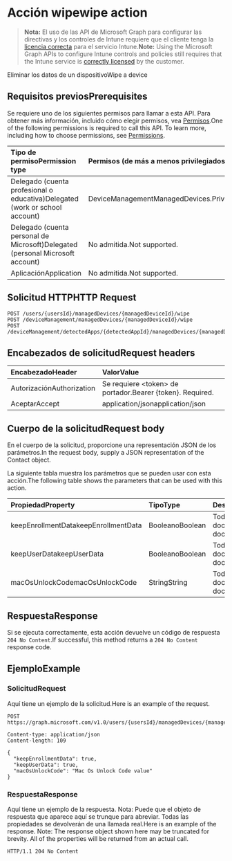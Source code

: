 # <a name="wipe-action"></a><span data-ttu-id="30cf6-101">Acción wipe</span><span class="sxs-lookup"><span data-stu-id="30cf6-101">wipe action</span></span>

> <span data-ttu-id="30cf6-102">**Nota:** El uso de las API de Microsoft Graph para configurar las directivas y los controles de Intune requiere que el cliente tenga la [licencia correcta](https://go.microsoft.com/fwlink/?linkid=839381) para el servicio Intune.</span><span class="sxs-lookup"><span data-stu-id="30cf6-102">**Note:** Using the Microsoft Graph APIs to configure Intune controls and policies still requires that the Intune service is [correctly licensed](https://go.microsoft.com/fwlink/?linkid=839381) by the customer.</span></span>

<span data-ttu-id="30cf6-103">Eliminar los datos de un dispositivo</span><span class="sxs-lookup"><span data-stu-id="30cf6-103">Wipe a device</span></span>
## <a name="prerequisites"></a><span data-ttu-id="30cf6-104">Requisitos previos</span><span class="sxs-lookup"><span data-stu-id="30cf6-104">Prerequisites</span></span>
<span data-ttu-id="30cf6-p101">Se requiere uno de los siguientes permisos para llamar a esta API. Para obtener más información, incluido cómo elegir permisos, vea [Permisos](../../../concepts/permissions_reference.md).</span><span class="sxs-lookup"><span data-stu-id="30cf6-p101">One of the following permissions is required to call this API. To learn more, including how to choose permissions, see [Permissions](../../../concepts/permissions_reference.md).</span></span>

|<span data-ttu-id="30cf6-107">Tipo de permiso</span><span class="sxs-lookup"><span data-stu-id="30cf6-107">Permission type</span></span>|<span data-ttu-id="30cf6-108">Permisos (de más a menos privilegiados)</span><span class="sxs-lookup"><span data-stu-id="30cf6-108">Permissions (from least to most privileged)</span></span>|
|:---|:---|
|<span data-ttu-id="30cf6-109">Delegado (cuenta profesional o educativa)</span><span class="sxs-lookup"><span data-stu-id="30cf6-109">Delegated (work or school account)</span></span>|<span data-ttu-id="30cf6-110">DeviceManagementManagedDevices.PriviligedOperation.All</span><span class="sxs-lookup"><span data-stu-id="30cf6-110">DeviceManagementManagedDevices.PriviligedOperation.All</span></span>|
|<span data-ttu-id="30cf6-111">Delegado (cuenta personal de Microsoft)</span><span class="sxs-lookup"><span data-stu-id="30cf6-111">Delegated (personal Microsoft account)</span></span>|<span data-ttu-id="30cf6-112">No admitida.</span><span class="sxs-lookup"><span data-stu-id="30cf6-112">Not supported.</span></span>|
|<span data-ttu-id="30cf6-113">Aplicación</span><span class="sxs-lookup"><span data-stu-id="30cf6-113">Application</span></span>|<span data-ttu-id="30cf6-114">No admitida.</span><span class="sxs-lookup"><span data-stu-id="30cf6-114">Not supported.</span></span>|

## <a name="http-request"></a><span data-ttu-id="30cf6-115">Solicitud HTTP</span><span class="sxs-lookup"><span data-stu-id="30cf6-115">HTTP Request</span></span>
<!-- {
  "blockType": "ignored"
}
-->
``` http
POST /users/{usersId}/managedDevices/{managedDeviceId}/wipe
POST /deviceManagement/managedDevices/{managedDeviceId}/wipe
POST /deviceManagement/detectedApps/{detectedAppId}/managedDevices/{managedDeviceId}/wipe
```

## <a name="request-headers"></a><span data-ttu-id="30cf6-116">Encabezados de solicitud</span><span class="sxs-lookup"><span data-stu-id="30cf6-116">Request headers</span></span>
|<span data-ttu-id="30cf6-117">Encabezado</span><span class="sxs-lookup"><span data-stu-id="30cf6-117">Header</span></span>|<span data-ttu-id="30cf6-118">Valor</span><span class="sxs-lookup"><span data-stu-id="30cf6-118">Value</span></span>|
|:---|:---|
|<span data-ttu-id="30cf6-119">Autorización</span><span class="sxs-lookup"><span data-stu-id="30cf6-119">Authorization</span></span>|<span data-ttu-id="30cf6-120">Se requiere &lt;token&gt; de portador.</span><span class="sxs-lookup"><span data-stu-id="30cf6-120">Bearer {token}. Required.</span></span>|
|<span data-ttu-id="30cf6-121">Aceptar</span><span class="sxs-lookup"><span data-stu-id="30cf6-121">Accept</span></span>|<span data-ttu-id="30cf6-122">application/json</span><span class="sxs-lookup"><span data-stu-id="30cf6-122">application/json</span></span>|

## <a name="request-body"></a><span data-ttu-id="30cf6-123">Cuerpo de la solicitud</span><span class="sxs-lookup"><span data-stu-id="30cf6-123">Request body</span></span>
<span data-ttu-id="30cf6-124">En el cuerpo de la solicitud, proporcione una representación JSON de los parámetros.</span><span class="sxs-lookup"><span data-stu-id="30cf6-124">In the request body, supply a JSON representation of the Contact object.</span></span>

<span data-ttu-id="30cf6-125">La siguiente tabla muestra los parámetros que se pueden usar con esta acción.</span><span class="sxs-lookup"><span data-stu-id="30cf6-125">The following table shows the parameters that can be used with this action.</span></span>

|<span data-ttu-id="30cf6-126">Propiedad</span><span class="sxs-lookup"><span data-stu-id="30cf6-126">Property</span></span>|<span data-ttu-id="30cf6-127">Tipo</span><span class="sxs-lookup"><span data-stu-id="30cf6-127">Type</span></span>|<span data-ttu-id="30cf6-128">Descripción</span><span class="sxs-lookup"><span data-stu-id="30cf6-128">Description</span></span>|
|:---|:---|:---|
|<span data-ttu-id="30cf6-129">keepEnrollmentData</span><span class="sxs-lookup"><span data-stu-id="30cf6-129">keepEnrollmentData</span></span>|<span data-ttu-id="30cf6-130">Booleano</span><span class="sxs-lookup"><span data-stu-id="30cf6-130">Boolean</span></span>|<span data-ttu-id="30cf6-131">Todavía no documentado</span><span class="sxs-lookup"><span data-stu-id="30cf6-131">Not yet documented</span></span>|
|<span data-ttu-id="30cf6-132">keepUserData</span><span class="sxs-lookup"><span data-stu-id="30cf6-132">keepUserData</span></span>|<span data-ttu-id="30cf6-133">Booleano</span><span class="sxs-lookup"><span data-stu-id="30cf6-133">Boolean</span></span>|<span data-ttu-id="30cf6-134">Todavía no documentado</span><span class="sxs-lookup"><span data-stu-id="30cf6-134">Not yet documented</span></span>|
|<span data-ttu-id="30cf6-135">macOsUnlockCode</span><span class="sxs-lookup"><span data-stu-id="30cf6-135">macOsUnlockCode</span></span>|<span data-ttu-id="30cf6-136">String</span><span class="sxs-lookup"><span data-stu-id="30cf6-136">String</span></span>|<span data-ttu-id="30cf6-137">Todavía no documentado</span><span class="sxs-lookup"><span data-stu-id="30cf6-137">Not yet documented</span></span>|



## <a name="response"></a><span data-ttu-id="30cf6-138">Respuesta</span><span class="sxs-lookup"><span data-stu-id="30cf6-138">Response</span></span>
<span data-ttu-id="30cf6-139">Si se ejecuta correctamente, esta acción devuelve un código de respuesta `204 No Content`.</span><span class="sxs-lookup"><span data-stu-id="30cf6-139">If successful, this method returns a `204 No Content` response code.</span></span>

## <a name="example"></a><span data-ttu-id="30cf6-140">Ejemplo</span><span class="sxs-lookup"><span data-stu-id="30cf6-140">Example</span></span>
### <a name="request"></a><span data-ttu-id="30cf6-141">Solicitud</span><span class="sxs-lookup"><span data-stu-id="30cf6-141">Request</span></span>
<span data-ttu-id="30cf6-142">Aquí tiene un ejemplo de la solicitud.</span><span class="sxs-lookup"><span data-stu-id="30cf6-142">Here is an example of the request.</span></span>
``` http
POST https://graph.microsoft.com/v1.0/users/{usersId}/managedDevices/{managedDeviceId}/wipe

Content-type: application/json
Content-length: 109

{
  "keepEnrollmentData": true,
  "keepUserData": true,
  "macOsUnlockCode": "Mac Os Unlock Code value"
}
```

### <a name="response"></a><span data-ttu-id="30cf6-143">Respuesta</span><span class="sxs-lookup"><span data-stu-id="30cf6-143">Response</span></span>
<span data-ttu-id="30cf6-p102">Aquí tiene un ejemplo de la respuesta. Nota: Puede que el objeto de respuesta que aparece aquí se trunque para abreviar. Todas las propiedades se devolverán de una llamada real.</span><span class="sxs-lookup"><span data-stu-id="30cf6-p102">Here is an example of the response. Note: The response object shown here may be truncated for brevity. All of the properties will be returned from an actual call.</span></span>
``` http
HTTP/1.1 204 No Content
```



